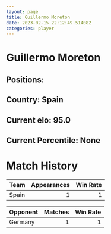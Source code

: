 ```yaml
---  
layout: page  
title: Guillermo Moreton  
date: 2023-02-15 22:12:49.514082  
categories: player  
---
```

# Guillermo Moreton

## Positions: 

## Country: Spain

## Current elo: 95.0

## Current Percentile: None

# Match History


| Team   |   Appearances |   Win Rate |
|:-------|--------------:|-----------:|
| Spain  |             1 |          1 |

| Opponent   |   Matches |   Win Rate |
|:-----------|----------:|-----------:|
| Germany    |         1 |          1 |
